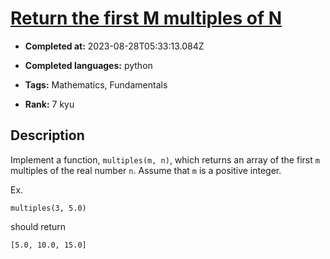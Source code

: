 # [Return the first M multiples of N](https://www.codewars.com/kata/593c9175933500f33400003e)

- **Completed at:** 2023-08-28T05:33:13.084Z

- **Completed languages:** python

- **Tags:** Mathematics, Fundamentals

- **Rank:** 7 kyu

## Description

Implement a function, `multiples(m, n)`, which returns an array of the first `m` multiples of the real number `n`. Assume that `m` is a positive integer.

Ex.
```
multiples(3, 5.0)
```
should return
```
[5.0, 10.0, 15.0]
```
